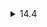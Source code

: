<details>
  <summary>14.4</summary>

  There are inner join, left join, right join and full join. In set theory, these correspond to intersection, set differences and union, respectively. Inner join is useful when you want to only get rows that have matching values in both tables. The other joins (outer joins) are useful when you get want to retain rows whether they have matching values or not.
</details>

